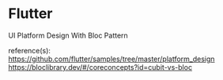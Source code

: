 # Flutter

UI Platform Design With Bloc Pattern

reference(s):
https://github.com/flutter/samples/tree/master/platform_design
https://bloclibrary.dev/#/coreconcepts?id=cubit-vs-bloc
